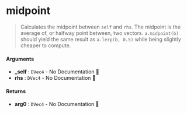 # midpoint

>  Calculates the midpoint between `self` and `rhs`.
>  The midpoint is the average of, or halfway point between, two vectors.
>  `a.midpoint(b)` should yield the same result as `a.lerp(b, 0.5)`
>  while being slightly cheaper to compute.

#### Arguments

- **\_self** : `DVec4` \- No Documentation 🚧
- **rhs** : `DVec4` \- No Documentation 🚧

#### Returns

- **arg0** : `DVec4` \- No Documentation 🚧